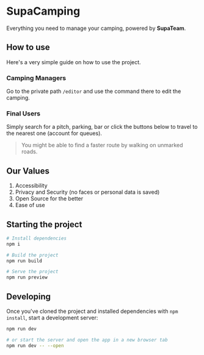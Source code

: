 # SupaCamping

Everything you need to manage your camping, powered by **SupaTeam**.

## How to use
Here's a very simple guide on how to use the project.
### Camping Managers
Go to the private path `/editor` and use the command there to edit the camping.
### Final Users
Simply search for a pitch, parking, bar or click the buttons below to travel to the nearest one (account for queues).
> You might be able to find a faster route by walking on unmarked roads.

## Our Values
1. Accessibility
2. Privacy and Security (no faces or personal data is saved)
3. Open Source for the better
4. Ease of use


## Starting the project

```bash
# Install dependencies
npm i

# Build the project
npm run build

# Serve the project
npm run preview
```

## Developing
Once you've cloned the project and installed dependencies with `npm install`, start a development server:

```bash
npm run dev

# or start the server and open the app in a new browser tab
npm run dev -- --open
```